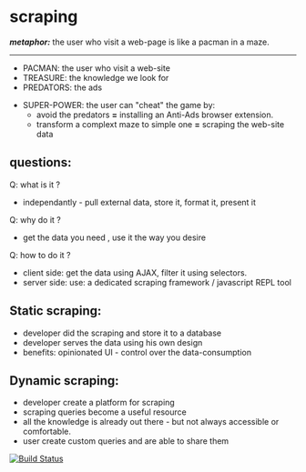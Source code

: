 scraping
====

***metaphor:*** the user who visit a web-page is like a pacman in a maze.

-----
- PACMAN: the user who visit a web-site
- TREASURE: the knowledge we look for
- PREDATORS: the ads
* SUPER-POWER: the user can "cheat" the game by:
  * avoid the predators **=** installing an Anti-Ads browser extension.
  * transform a complext maze to simple one **=** scraping the web-site data
   
questions:
---
Q: what is it ?
- independantly - pull external data, store it, format it, present it

Q: why do it ?
- get the data you need , use it the way you desire

Q: how to do it ?
- client side: get the data using AJAX, filter it using selectors.
- server side: use:  a dedicated scraping framework /  javascript REPL tool

**Static scraping:**
-----
- developer did the scraping and store it to a database
- developer serves the data using his own design
- benefits: opinionated UI - control over the data-consumption

**Dynamic scraping:**
-----
- developer create a platform for scraping
- scraping queries become a useful resource 
- all the knowledge is already out there - but not always accessible or comfortable.
- user create custom queries and are able to share them

[![Build Status](https://travis-ci.org/brownman/scrapping.svg?branch=master)](https://travis-ci.org/brownman/scrapping)
